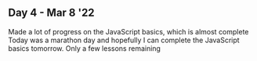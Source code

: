 ## Day 4 - Mar 8 '22

Made a lot of progress on the JavaScript basics, which is almost complete
Today was a marathon day and hopefully I can complete the JavaScript basics tomorrow.
Only a few lessons remaining